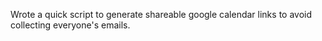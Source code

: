 Wrote a quick script to generate shareable google calendar links to avoid collecting everyone's emails.
